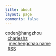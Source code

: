 ```yaml
---
title: about
layout: page
comments: false
---
```


coder@hangzhou
<br>
<span><i class="fa fa-weibo"></i>&nbsp;&nbsp;<a title="weibo" href="http://weibo.com/charleshz">charleshz</a></span>
<br>
<span><i class="fa fa-envelope-o"></i>&nbsp;&nbsp;&nbsp;<a title="mail" href="#">me<i class="fa fa-at"></i>chengchao.name</a></span>
<br>
<span><i class="fa fa-rss-square"></i>&nbsp;&nbsp;<a title="rss" href="http://blog.chengchao.name/atom.xml">RSS</a></span>
<br>
